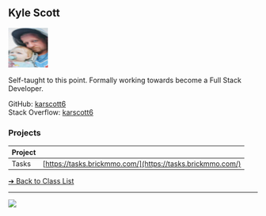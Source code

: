 <style>@import url("//readme.codeadam.ca/readme.css");</style>

## Kyle Scott

![Kyle Scott](../images/karscott6.jpg)

Self-taught to this point. Formally working towards become a Full Stack Developer.

GitHub: [karscott6](https://github.com/karscott6)  
Stack Overflow: [karscott6](https://stackoverflow.com/users/22524549/karscott6)  

### Projects

| Project | |
| - | - |
| Tasks | [https://tasks.brickmmo.com/](https://tasks.brickmmo.com/) |

[&#10132; Back to Class List](/)

---

<a href="https://brickmmo.com">
<img src="https://brickmmo.com/images/brickmmo-logo-horizontal.jpg" width="100">
</a>
